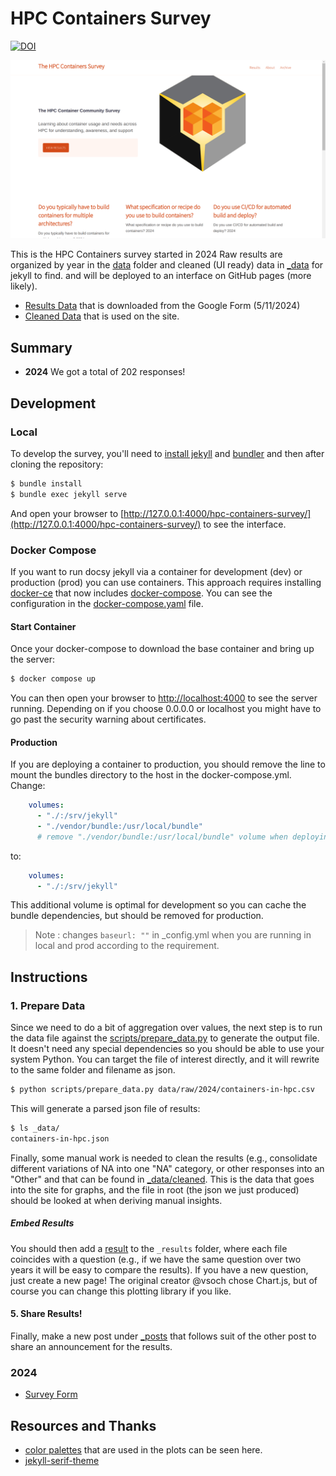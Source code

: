 # HPC Containers Survey

[![DOI](https://zenodo.org/badge/DOI/10.5281/zenodo.11206333.svg)](https://doi.org/10.5281/zenodo.11206333)

![images/features/home.png](images/features/home.png)

This is the HPC Containers survey started in 2024 
Raw results are organized by year in the [data](data) folder and cleaned
(UI ready) data in [_data](_data) for jekyll to find. 
and will be deployed to an interface on GitHub pages (more likely).

 - [Results Data](data) that is downloaded from the Google Form (5/11/2024)
 - [Cleaned Data](_data) that is used on the site.

## Summary

 - **2024** We got a total of 202 responses!

## Development

### Local

To develop the survey, you'll need to [install jekyll](https://jekyllrb.com/docs/installation/) and [bundler](https://jekyllrb.com/tutorials/using-jekyll-with-bundler/) and then
after cloning the repository:

```bash
$ bundle install
$ bundle exec jekyll serve
```

And open your browser to [http://127.0.0.1:4000/hpc-containers-survey/](http://127.0.0.1:4000/hpc-containers-survey/)
to see the interface.

### Docker Compose

If you want to run docsy jekyll via a container for development (dev) or production (prod) you can use containers. This approach requires installing [docker-ce](https://docs.docker.com/engine/install/ubuntu/) that
now includes [docker-compose](https://docs.docker.com/compose/install/). You can see the configuration in the [docker-compose.yaml](docker-compose.yaml) file. 

#### Start Container

Once your docker-compose to download the base container and bring up the server:

```bash
$ docker compose up
```

You can then open your browser to [http://localhost:4000](http://localhost:4000)
to see the server running. Depending on if you choose 0.0.0.0 or localhost you might
have to go past the security warning about certificates.

#### Production

If you are deploying a container to production, you should remove the line to
mount the bundles directory to the host in the docker-compose.yml. Change:

```yaml
    volumes: 
      - "./:/srv/jekyll"
      - "./vendor/bundle:/usr/local/bundle"
      # remove "./vendor/bundle:/usr/local/bundle" volume when deploying in production
```

to:

```yaml
    volumes: 
      - "./:/srv/jekyll"
```

This additional volume is optimal for development so you can cache the bundle dependencies,
but should be removed for production. 

> Note : changes `baseurl: ""` in _config.yml  when you are running in local and prod according to the requirement.

## Instructions

### 1. Prepare Data

Since we need to do a bit of aggregation over values, the next step is to run the data file against
the [scripts/prepare_data.py](scripts/prepare_data.py) to generate the output file. It doesn't need any
special dependencies so you should be able to use your system Python. You can target
the file of interest directly, and it will rewrite to the same folder and filename as json.

```bash
$ python scripts/prepare_data.py data/raw/2024/containers-in-hpc.csv
```
This will generate a parsed json file of results:

```bash
$ ls _data/
containers-in-hpc.json
```

Finally, some manual work is needed to clean the results (e.g., consolidate different variations of NA into one "NA" category,
or other responses into an "Other" and that can be found in [_data/cleaned](_data/cleaned). This is the data that goes into
the site for graphs, and the file in root (the json we just produced) should be looked at when deriving manual insights.

##### Embed Results

You should then add a [result](_results) to the `_results` folder, where each file coincides with
a question (e.g., if we have the same question over two years it will be easy to compare the results).
If you have a new question, just create a new page! The original creator @vsoch chose Chart.js, but of course you can
change this plotting library if you like.

#### 5. Share Results!

Finally, make a new post under [_posts](_posts) that follows suit of the other post
to share an announcement for the results. 

### 2024

 - [Survey Form](https://forms.gle/EJTWtbJHPBhH8YdH6)


## Resources and Thanks

 - [color palettes](https://github.com/google/palette.js/blob/master/palette.js#L534) that are used in the plots can be seen here.
 - [jekyll-serif-theme](https://github.com/zerostaticthemes/jekyll-serif-theme)
